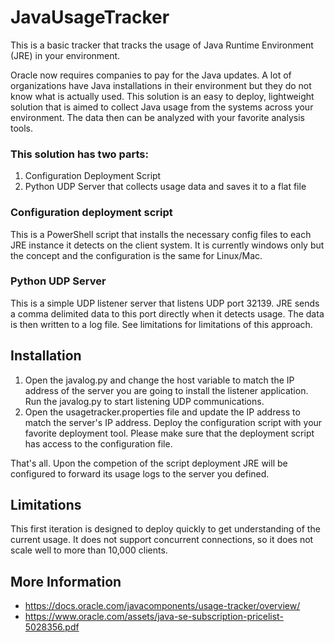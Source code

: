 # JavaUsageTracker
This is a basic tracker that tracks the usage of Java Runtime Environment (JRE) in your environment. 

Oracle now requires companies to pay for the Java updates. A lot of organizations have Java installations in their environment but they do not know what is actually used. This solution is an easy to deploy, lightweight solution that is aimed to collect Java usage from the systems across your environment. The data then can be analyzed with your favorite analysis tools. 

### This solution has two parts:
1. Configuration Deployment Script
2. Python UDP Server that collects usage data and saves it to a flat file

### Configuration deployment script
This is a PowerShell script that installs the necessary config files to each JRE instance it detects on the client system. It is currently windows only but the concept and the configuration is the same for Linux/Mac. 

### Python UDP Server
This is a simple UDP listener server that listens UDP port 32139. JRE sends a comma delimited data to this port directly when it detects usage. The data is then written to a log file. See limitations for limitations of this approach.

## Installation
1. Open the javalog.py and change the host variable to match the IP address of the server you are going to install the listener application. Run the javalog.py to start listening UDP communications.
2. Open the usagetracker.properties file and update the IP address to match the server's IP address. Deploy the configuration script with your favorite deployment tool. Please make sure that the deployment script has access to the configuration file. 

That's all. Upon the competion of the script deployment JRE will be configured to forward its usage logs to the server you defined. 

## Limitations
This first iteration is designed to deploy quickly to get understanding of the current usage. It does not support concurrent connections, so it does not scale well to more than 10,000 clients. 

## More Information
- https://docs.oracle.com/javacomponents/usage-tracker/overview/
- https://www.oracle.com/assets/java-se-subscription-pricelist-5028356.pdf
